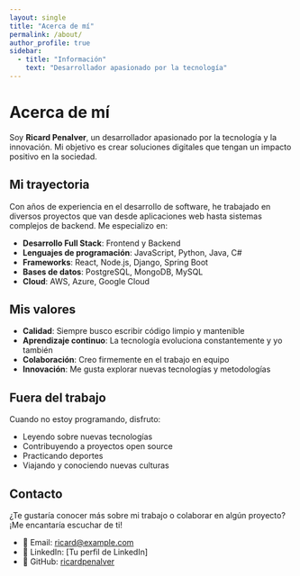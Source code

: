 ```yaml
---
layout: single
title: "Acerca de mí"
permalink: /about/
author_profile: true
sidebar:
  - title: "Información"
    text: "Desarrollador apasionado por la tecnología"
---
```


# Acerca de mí

Soy **Ricard Penalver**, un desarrollador apasionado por la tecnología y la innovación. Mi objetivo es crear soluciones digitales que tengan un impacto positivo en la sociedad.

## Mi trayectoria

Con años de experiencia en el desarrollo de software, he trabajado en diversos proyectos que van desde aplicaciones web hasta sistemas complejos de backend. Me especializo en:

- **Desarrollo Full Stack**: Frontend y Backend
- **Lenguajes de programación**: JavaScript, Python, Java, C#
- **Frameworks**: React, Node.js, Django, Spring Boot
- **Bases de datos**: PostgreSQL, MongoDB, MySQL
- **Cloud**: AWS, Azure, Google Cloud

## Mis valores

- **Calidad**: Siempre busco escribir código limpio y mantenible
- **Aprendizaje continuo**: La tecnología evoluciona constantemente y yo también
- **Colaboración**: Creo firmemente en el trabajo en equipo
- **Innovación**: Me gusta explorar nuevas tecnologías y metodologías

## Fuera del trabajo

Cuando no estoy programando, disfruto:
- Leyendo sobre nuevas tecnologías
- Contribuyendo a proyectos open source
- Practicando deportes
- Viajando y conociendo nuevas culturas

## Contacto

¿Te gustaría conocer más sobre mi trabajo o colaborar en algún proyecto? ¡Me encantaría escuchar de ti!

- 📧 Email: ricard@example.com
- 💼 LinkedIn: [Tu perfil de LinkedIn]
- 🐙 GitHub: [ricardpenalver](https://github.com/ricardpenalver)
